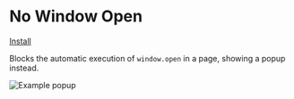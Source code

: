 # No Window Open

[Install](https://github.com/iamogbz/oh-my-scripts/raw/gh-pages/no-window-open.user.js)

Blocks the automatic execution of `window.open` in a page, showing a popup instead.

![Example popup](https://user-images.githubusercontent.com/2528959/94979796-06a56a00-04f3-11eb-864c-2fa153c55db6.png)
